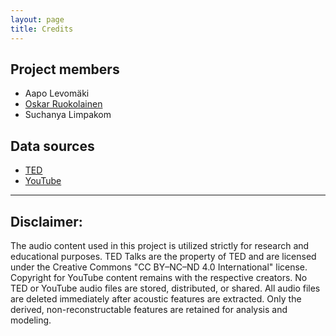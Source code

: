 ```yaml
---
layout: page
title: Credits
---
```


## Project members

- Aapo Levomäki
- [Oskar Ruokolainen](https://github.com/oskarruo/TnT/tree/main)
- Suchanya Limpakom

## Data sources

- [TED](https://www.ted.com/)
- [YouTube](https://www.youtube.com/)

---

## Disclaimer:
The audio content used in this project is utilized strictly for research and educational purposes. TED Talks are the property of TED and are licensed under the Creative Commons "CC BY–NC–ND 4.0 International" license. Copyright for YouTube content remains with the respective creators. No TED or YouTube audio files are stored, distributed, or shared. All audio files are deleted immediately after acoustic features are extracted. Only the derived, non-reconstructable features are retained for analysis and modeling.
